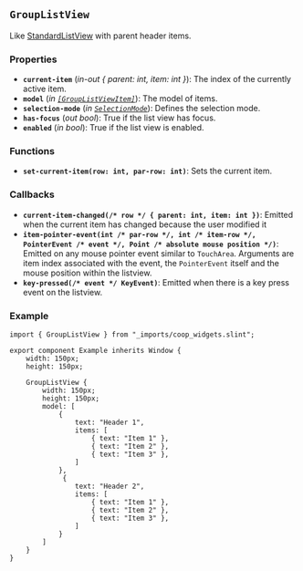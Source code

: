 <!--
SPDX-FileCopyrightText: 2023 Florian Blasius <co_sl@tutanota.com>
SPDX-License-Identifier: MIT
-->

## `GroupListView`

Like [StandardListView](standard-list-view.md) with parent header items.

### Properties

-   **`current-item`** (_in-out_ _{ parent: int, item: int }_): The index of the currently active item.
-   **`model`** (_in_ _[`[GroupListViewItem]`](../structs/group-list-view-item.md)_): The model of items.
-   **`selection-mode`** (_in_ _[`SelectionMode`](../enums/selection-mode.md)_): Defines the selection mode.
-   **`has-focus`** (_out_ _bool_): True if the list view has focus.
-   **`enabled`** (_in_ _bool_): True if the list view is enabled.

### Functions

-   **`set-current-item(row: int, par-row: int)`**: Sets the current item.

### Callbacks

-   **`current-item-changed(/* row */ { parent: int, item: int })`**: Emitted when the current item has changed because the user modified it
-   **`item-pointer-event(int /* par-row */, int /* item-row */, PointerEvent /* event */, Point /* absolute mouse position */)`**: Emitted on any mouse pointer event similar to `TouchArea`. Arguments are item index associated with the event, the `PointerEvent` itself and the mouse position within the listview.
-   **`key-pressed(/* event */ KeyEvent)`**: Emitted when there is a key press event on the listview.

### Example

```slint
import { GroupListView } from "_imports/coop_widgets.slint";

export component Example inherits Window {
    width: 150px;
    height: 150px;

    GroupListView {
        width: 150px;
        height: 150px;
        model: [
            {
                text: "Header 1",
                items: [
                    { text: "Item 1" },
                    { text: "Item 2" },
                    { text: "Item 3" },
                ]
            },
             {
                text: "Header 2",
                items: [
                    { text: "Item 1" },
                    { text: "Item 2" },
                    { text: "Item 3" },
                ]
            }
        ]
    }
}
```
